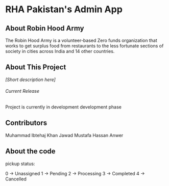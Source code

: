 # RHA Pakistan's Admin App

## About Robin Hood Army

The Robin Hood Army is a volunteer-based Zero funds organization that works to get surplus food from restaurants to the less fortunate sections of society in cities across India and 14 other countries.

## About This Project

_[Short description here]_

###### Current Release

Project is currently in development development phase

## Contributors

Muhammad Ibtehaj Khan
Jawad Mustafa
Hassan Anwer

## About the code

pickup status:

0 -> Unassigned
1 -> Pending
2 -> Processing
3 -> Completed
4 -> Cancelled
